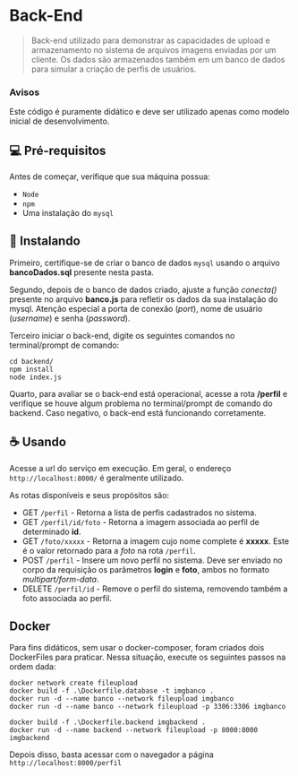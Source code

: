 # Back-End

> Back-end utilizado para demonstrar as capacidades de upload e armazenamento no sistema de arquivos imagens enviadas por um cliente. Os dados são armazenados também em um banco de dados para simular a criação de perfis de usuários.

### Avisos

Este código é puramente didático e deve ser utilizado apenas como modelo inicial de desenvolvimento.

## 💻 Pré-requisitos

Antes de começar, verifique que sua máquina possua:

- `Node`
- `npm`
- Uma instalação do `mysql`

## 🚀 Instalando

Primeiro, certifique-se de criar o banco de dados `mysql` usando o arquivo **bancoDados.sql** presente nesta pasta.

Segundo, depois de o banco de dados criado, ajuste a função *conecta()* presente no arquivo **banco.js** para refletir os dados da sua instalação do mysql. Atenção especial a porta de conexão (*port*), nome de usuário (*username*) e senha (*password*). 

Terceiro iniciar o back-end, digite os seguintes comandos no terminal/prompt de comando:

```
cd backend/
npm install 
node index.js
```

Quarto, para avaliar se o back-end está operacional, acesse a rota **/perfil** e verifique se houve algum problema no terminal/prompt de comando do backend. Caso negativo, o back-end está funcionando corretamente.

## ☕ Usando

Acesse a url do serviço em execução. Em geral, o endereço `http://localhost:8000/` é geralmente utilizado.

As rotas disponíveis e seus propósitos são:

- GET `/perfil` - Retorna a lista de perfis cadastrados no sistema.
- GET `/perfil/id/foto` - Retorna a imagem associada ao perfil de determinado **id**.
- GET `/foto/xxxxx` - Retorna a imagem cujo nome complete é **xxxxx**. Este é o valor retornado para a *foto* na rota `/perfil`.
- POST `/perfil` - Insere um novo perfil no sistema. Deve ser enviado no corpo da requisição os parâmetros **login** e **foto**, ambos no formato *multipart/form-data*.
- DELETE `/perfil/id` - Remove o perfil do sistema, removendo também a foto associada ao perfil.

## Docker

Para fins didáticos, sem usar o docker-composer, foram criados dois DockerFiles para praticar. Nessa situação, execute os seguintes passos na ordem dada:

```
docker network create fileupload
docker build -f .\Dockerfile.database -t imgbanco .
docker run -d --name banco --network fileupload imgbanco
docker run -d --name banco --network fileupload -p 3306:3306 imgbanco

docker build -f .\Dockerfile.backend imgbackend .
docker run -d --name backend --network fileupload -p 8000:8000 imgbackend
```

Depois disso, basta acessar com o navegador a página `http://localhost:8000/perfil`